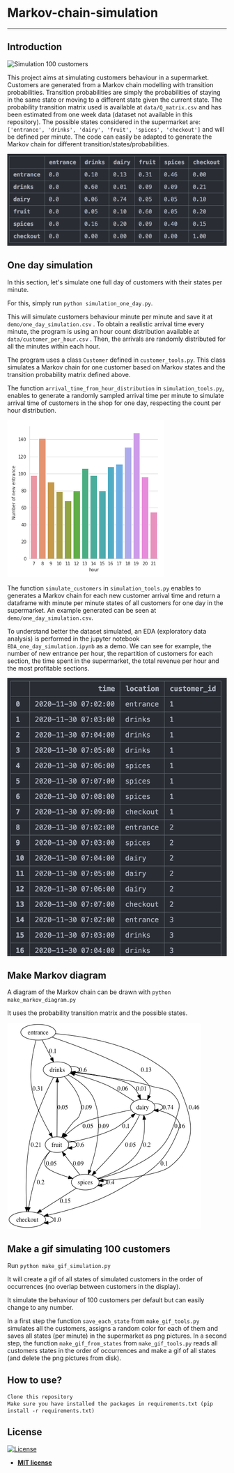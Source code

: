 # Markov-chain-simulation
---
>
>
## Introduction

<img src="customer_simulation.gif" alt="Simulation 100 customers" title="Markov simulation"  />

This project aims at simulating customers behaviour in a supermarket. Customers are generated
from a Markov chain modelling with transition probabilities.
Transition probabilities are simply the probabilities of staying in the same state or moving to
a different state given the current state. The probability transition matrix used is available
at `data/Q_matrix.csv` and has been estimated from one week data (dataset not available in this
repository). The possible states considered in the supermarket are:
`['entrance', 'drinks', 'dairy', 'fruit', 'spices', 'checkout']` and will be defined per minute.
The code can easily be adapted to generate the Markov chain for different transition/states/probabilities.

<img src="demo/probability_transition_matrix.png" alt="Probability transition matrix" title="Transition matrix"  />

## One day simulation

In this section, let's simulate one full day of customers with their states per minute.

For this, simply run `python simulation_one_day.py`.

This will simulate customers behaviour minute per minute and save it at `demo/one_day_simulation.csv` . To obtain a realistic arrival time every minute, the program is using an hour count distribution available at `data/customer_per_hour.csv` . Then, the arrivals are randomly distributed for all the minutes within each hour.

The program uses a class `Customer` defined in `customer_tools.py`. This class simulates a Markov chain for one customer based on Markov states and the transition probability matrix defined above.

The function `arrival_time_from_hour_distribution` in `simulation_tools.py`, enables to generate
a randomly sampled arrival time per minute to simulate arrival time of customers
in the shop for one day, respecting the count per hour distribution.

<img src="demo/new_entrance_per_hour.png" alt="Entrance distribution per hour" title="Distribution"  />

The function `simulate_customers` in `simulation_tools.py` enables to generates a Markov chain for each new customer arrival time and return a dataframe with minute per minute states of all customers for one day in the supermarket.
An example generated can be seen at `demo/one_day_simulation.csv`.

To understand better the dataset simulated, an EDA (exploratory data analysis) is performed in the jupyter notebook
`EDA_one_day_simulation.ipynb` as a demo. We can see for example, the number of new entrance per hour,
the repartition of customers for each section, the time spent in the supermarket, the total revenue per hour and the most profitable sections.

<img src="demo/customer_simulation.png" alt="Table simulated" title="Customer states per minute"  />

## Make Markov diagram

A diagram of the Markov chain can be drawn with `python make_markov_diagram.py`

It uses the probability transition matrix and the possible states.

<img src="demo/markov.png" alt="Markov chain diagram" title="Diagram"  />

## Make a gif simulating 100 customers

Run `python make_gif_simulation.py`

It will create a gif of all states of simulated customers in the order of occurrences (no overlap
between customers in the display).

It simulate the behaviour of 100 customers per default but can easily change to any number.

In a first step the function `save_each_state` from `make_gif_tools.py` simulates all the customers,
assigns a random color for each of them and saves all states (per minute) in the supermarket
as png pictures. In a second step, the function `make_gif_from_states` from `make_gif_tools.py`
reads all customers states in the order of occurrences and make a gif of all states (and delete
the png pictures from disk).

## How to use?

```
Clone this repository
Make sure you have installed the packages in requirements.txt (pip install -r requirements.txt)
```

## License

[![License](http://img.shields.io/:license-mit-blue.svg?style=flat-square)](http://badges.mit-license.org)

- **[MIT license](http://opensource.org/licenses/mit-license.php)**
